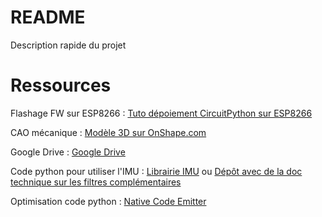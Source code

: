 # README #

Description rapide du projet

# Ressources #

Flashage FW sur ESP8266 : [Tuto dépoiement CircuitPython sur ESP8266](https://gyrostab.atlassian.net/wiki/spaces/GYR/pages/458771 "Tuto déploiement CircuitPython sur ESP8266")

CAO mécanique : [Modèle 3D sur OnShape.com](https://cad.onshape.com/documents/884f4fe7984aff5fd2701e27/w/3e37121febf15abedb1a2e77/e/a9261a00ed9fc725e942aa7d)

Google Drive : [Google Drive](https://drive.google.com/open?id=0Bw98CW0_fTNNWHY4WXpyajc5Wjg)

Code python pour utiliser l'IMU : [Librairie IMU](https://github.com/micropython-IMU/micropython-mpu9x50) ou [Dépôt avec de la doc technique sur les filtres complémentaires](https://github.com/larsks/py-mpu6050)

Optimisation code python : [Native Code Emitter](https://docs.micropython.org/en/latest/esp8266/reference/speed_python.html#the-native-code-emitter)
